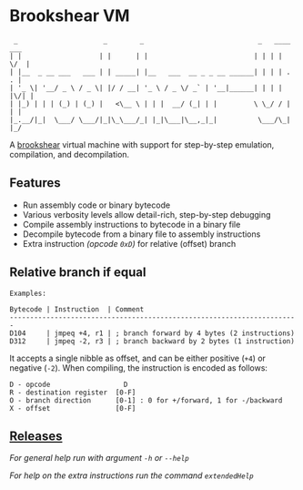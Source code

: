 # Brookshear VM

```
 _                     _        _                            _   ____  ___
| |                   | |      | |                          | | | |  \/  |
| |__  _ __ ___   ___ | | _____| |__   ___  __ _ _ __ ______| | | | .  . |
| '_ \| '__/ _ \ / _ \| |/ / __| '_ \ / _ \/ _` | '__|______| | | | |\/| |
| |_) | | | (_) | (_) |   <\__ \ | | |  __/ (_| | |         \ \_/ / |  | |
|_.__/|_|  \___/ \___/|_|\_\___/_| |_|\___|\__,_|_|          \___/\_|  |_/
```

A [brookshear](https://uk.mathworks.com/matlabcentral/fileexchange/22593-extended-brookshear-machine-emulator-and-assembler?focused=5204034&tab=example) virtual machine with support for step-by-step emulation, compilation, and decompilation.

## Features

* Run assembly code or binary bytecode
* Various verbosity levels allow detail-rich, step-by-step debugging
* Compile assembly instructions to bytecode in a binary file
* Decompile bytecode from a binary file to assembly instructions
* Extra instruction *(opcode `0xD`)* for relative (offset) branch

## Relative branch if equal

```
Examples:

Bytecode | Instruction  | Comment
-----------------------------------------------------------------------
D104     | jmpeq +4, r1 | ; branch forward by 4 bytes (2 instructions)
D312     | jmpeq -2, r3 | ; branch backward by 2 bytes (1 instruction)
```

It accepts a single nibble as offset, and can be either positive (`+4`) or negative (`-2`). When compiling, the instruction is encoded as follows:

```
D - opcode                  D
R - destination register  [0-F]
O - branch direction      [0-1] : 0 for +/forward, 1 for -/backward
X - offset                [0-F]
```

## [Releases](./releases)

*For general help run with argument `-h` or `--help`*

*For help on the extra instructions run the command `extendedHelp`*